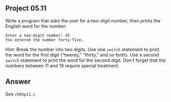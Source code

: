 ## Project 05.11
Write a program that asks the user for a two-digit number, then prints the English word for the number:
```
Enter a two-digit number: 45
You entered the number forty-five.
```
Hint: Break the number into two digits. Use one ```switch``` statement to print the word for the first digit ("twenty," "thirty," and so forth). Use a second ```switch``` statement to print the word for the second digit. Don't forget that the numbers between 11 and 19 require special treatment.

## Answer
See ```ch05p11.c```
